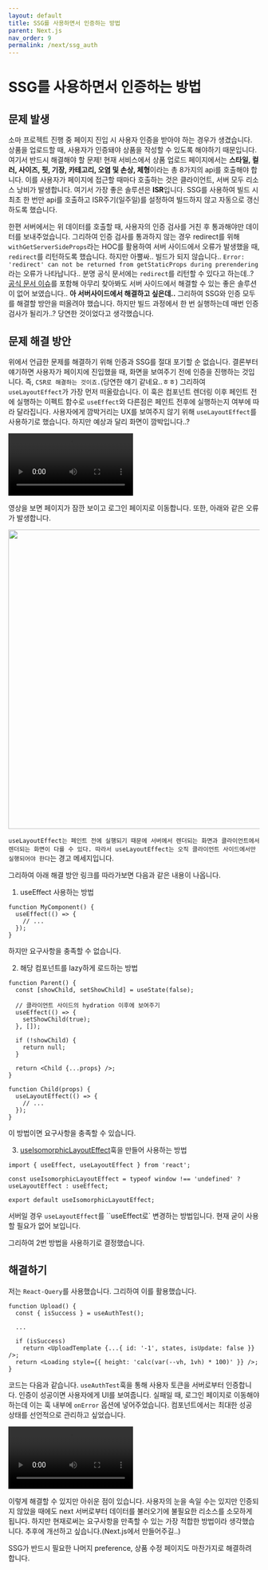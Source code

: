 ```yaml
---
layout: default
title: SSG를 사용하면서 인증하는 방법
parent: Next.js
nav_order: 9
permalink: /next/ssg_auth
---
```


# SSG를 사용하면서 인증하는 방법

## 문제 발생
소마 프로젝트 진행 중 페이지 진입 시 사용자 인증을 받아야 하는 경우가 생겼습니다. 상품을 업로드할 때, 사용자가 인증돼야 상품을 작성할 수 있도록 해야하기 때문입니다. 여기서 반드시 해결해야 할 문제! 현재 서비스에서 상품 업로드 페이지에서는 **스타일, 컬러, 사이즈, 핏, 기장, 카테고리, 오염 및 손상, 체형**이라는 총 8가지의 api를 호출해야 합니다. 이를 사용자가 페이지에 접근할 때마다 호출하는 것은 클라이언트, 서버 모두 리소스 낭비가 발생합니다. 여기서 가장 좋은 솔루션은 **ISR**입니다. SSG를 사용하여 빌드 시 최초 한 번만 api를 호출하고 ISR주기(일주일)를 설정하여 빌드하지 않고 자동으로 갱신하도록 했습니다.

한편 서버에서는 위 데이터를 호출할 때, 사용자의 인증 검사를 거친 후 통과해야만 데이터를 보내주었습니다. 그리하여 인증 검사를 통과하지 않는 경우 redirect를 위해 `withGetServerSideProps`라는 HOC를 활용하여 서버 사이드에서 오류가 발생했을 때, `redirect`를 리턴하도록 했습니다. 하지만 아뿔싸.. 빌드가 되지 않습니다.. `Error: 'redirect' can not be returned from getStaticProps during prerendering`라는 오류가 나타납니다.. 분명 공식 문서에는 `redirect`를 리턴할 수 있다고 하는데..? [공식 문서 이슈](https://github.com/vercel/next.js/discussions/11346)를 포함해 아무리 찾아봐도 서버 사이드에서 해결할 수 있는 좋은 솔루션이 없어 보였습니다.. **아 서버사이드에서 해결하고 싶은데..** 그리하여 SSG와 인증 모두를 해결할 방안을 떠올려야 했습니다. 하지만 빌드 과정에서 한 번 실행하는데 매번 인증 검사가 될리가..? 당연한 것이었다고 생각했습니다.

## 문제 해결 방안
위에서 언급한 문제를 해결하기 위해 인증과 SSG를 절대 포기할 순 없습니다. 결론부터 얘기하면 사용자가 페이지에 진입했을 때, 화면을 보여주기 전에 인증을 진행하는 것입니다. 즉, `CSR로 해결하는 것이죠.`(당연한 얘기 같네요..ㅎㅎ) 그리하여 `useLayoutEffect`가 가장 먼저 떠올랐습니다. 이 훅은 컴포넌트 렌더링 이후 페인트 전에 실행하는 이펙트 함수로 `useEffect`와 다른점은 페인트 전후에 실행하는지 여부에 따라 달라집니다. 사용자에게 깜박거리는 UX를 보여주지 않기 위해 `useLayoutEffect`를 사용하기로 했습니다. 하지만 예상과 달리 화면이 깜박입니다..?

<video controls width="250">
    <source src="https://user-images.githubusercontent.com/62797441/199818302-616b9fbd-c9b3-4800-af79-500a46cfbe35.mov"
            type="video/mp4">
</video>

영상을 보면 페이지가 잠깐 보이고 로그인 페이지로 이동합니다. 또한, 아래와 같은 오류가 발생합니다.

<img src="https://user-images.githubusercontent.com/62797441/199818249-b34880be-d05c-4d43-9768-1ff17c930420.png" width=600 />

`useLayoutEffect는 페인트 전에 실행되기 때문에 서버에서 렌더되는 화면과 클라이언트에서 렌더되는 화면이 다를 수 있다. 따라서 useLayoutEffect는 오직 클라이언트 사이드에서만 실행되어야 한다`는 경고 메세지입니다.

그리하여 아래 해결 방안 링크를 따라가보면 다음과 같은 내용이 나옵니다.

1. useEffect 사용하는 방법

``` tsx
function MyComponent() {
  useEffect(() => {
    // ...
  });
}
```
하지만 요구사항을 충족할 수 없습니다.

2. 해당 컴포넌트를 lazy하게 로드하는 방법

``` tsx
function Parent() {
  const [showChild, setShowChild] = useState(false);

  // 클라이언트 사이드의 hydration 이후에 보여주기
  useEffect(() => {
    setShowChild(true);
  }, []);

  if (!showChild) {
    return null;
  }

  return <Child {...props} />;
}

function Child(props) {
  useLayoutEffect(() => {
    // ...
  });
}
```

이 방법이면 요구사항을 충족할 수 있습니다.

3. [useIsomorphicLayoutEffect](https://usehooks-ts.com/react-hook/use-isomorphic-layout-effect)훅을 만들어 사용하는 방법

``` tsx
import { useEffect, useLayoutEffect } from 'react';

const useIsomorphicLayoutEffect = typeof window !== 'undefined' ? useLayoutEffect : useEffect;

export default useIsomorphicLayoutEffect;
```

서버일 경우 `useLayoutEffect`를 ``useEffect로` 변경하는 방법입니다. 현재 굳이 사용할 필요가 없어 보입니다.

그리하여 2번 방법을 사용하기로 결정했습니다.

## 해결하기
저는 `React-Query`를 사용했습니다. 그리하여 이를 활용했습니다.

``` tsx
function Upload() {
  const { isSuccess } = useAuthTest();

  ...

  if (isSuccess)
    return <UploadTemplate {...{ id: '-1', states, isUpdate: false }} />;
  return <Loading style={{ height: 'calc(var(--vh, 1vh) * 100)' }} />;
}
```
코드는 다음과 같습니다. `useAuthTest`훅을 통해 사용자 토큰을 서버로부터 인증합니다. 인증이 성공이면 사용자에게 UI를 보여줍니다. 실패일 때, 로그인 페이지로 이동해야 하는데 이는 훅 내부에 `onError` 옵션에 넣어주었습니다. 컴포넌트에서는 최대한 성공 상태를 선언적으로 관리하고 싶었습니다.

<video controls width="250">
    <source src="https://user-images.githubusercontent.com/62797441/199822216-fe3f65b9-d6cf-446f-8c64-9d3154794c98.mov"
            type="video/mp4">
</video>

이렇게 해결할 수 있지만 아쉬운 점이 있습니다. 사용자의 눈을 속일 수는 있지만 인증되지 않았을 때에도 next 서버로부터 데이터를 불러오기에 불필요한 리소스를 소모하게 됩니다. 하지만 현재로써는 요구사항을 만족할 수 있는 가장 적합한 방법이라 생각했습니다. 추후에 개선하고 싶습니다.(Next.js에서 만들어주길..)

SSG가 반드시 필요한 나머지 preference, 상품 수정 페이지도 마찬가지로 해결하려 합니다.

